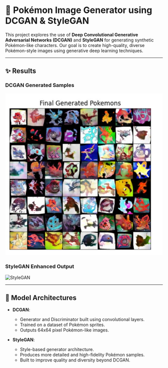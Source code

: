 # 🧠 Pokémon Image Generator using DCGAN & StyleGAN

This project explores the use of **Deep Convolutional Generative Adversarial Networks (DCGAN)** and **StyleGAN** for generating synthetic Pokémon-like characters. Our goal is to create high-quality, diverse Pokémon-style images using generative deep learning techniques.

---


## ✨ Results

### DCGAN Generated Samples  
![DCGAN](results/dcGAN_pokemon_generated.jpg)

### StyleGAN Enhanced Output  
![StyleGAN](results/stylegan_pokemonGenerated.jpg)

---

## 🧠 Model Architectures

- **DCGAN**:
  - Generator and Discriminator built using convolutional layers.
  - Trained on a dataset of Pokémon sprites.
  - Outputs 64x64 pixel Pokémon-like images.

- **StyleGAN**:
  - Style-based generator architecture.
  - Produces more detailed and high-fidelity Pokémon samples.
  - Built to improve quality and diversity beyond DCGAN.




